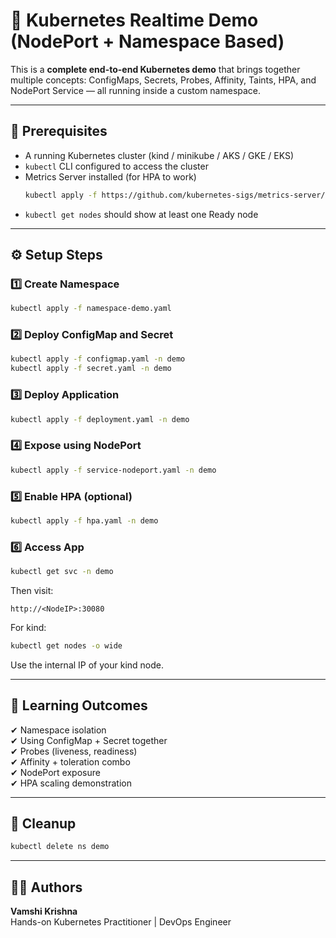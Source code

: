 # 🚀 Kubernetes Realtime Demo (NodePort + Namespace Based)

This is a **complete end-to-end Kubernetes demo** that brings together multiple concepts:
ConfigMaps, Secrets, Probes, Affinity, Taints, HPA, and NodePort Service — all running inside a custom namespace.

---

## 🧩 Prerequisites
- A running Kubernetes cluster (kind / minikube / AKS / GKE / EKS)
- `kubectl` CLI configured to access the cluster
- Metrics Server installed (for HPA to work)
  ```bash
  kubectl apply -f https://github.com/kubernetes-sigs/metrics-server/releases/latest/download/components.yaml
  ```
- `kubectl get nodes` should show at least one Ready node

---

## ⚙️ Setup Steps

### 1️⃣ Create Namespace
```bash
kubectl apply -f namespace-demo.yaml
```

### 2️⃣ Deploy ConfigMap and Secret
```bash
kubectl apply -f configmap.yaml -n demo
kubectl apply -f secret.yaml -n demo
```

### 3️⃣ Deploy Application
```bash
kubectl apply -f deployment.yaml -n demo
```

### 4️⃣ Expose using NodePort
```bash
kubectl apply -f service-nodeport.yaml -n demo
```

### 5️⃣ Enable HPA (optional)
```bash
kubectl apply -f hpa.yaml -n demo
```

### 6️⃣ Access App
```bash
kubectl get svc -n demo
```
Then visit:
```
http://<NodeIP>:30080
```

For kind:
```bash
kubectl get nodes -o wide
```
Use the internal IP of your kind node.

---

## 🧠 Learning Outcomes
✔ Namespace isolation  
✔ Using ConfigMap + Secret together  
✔ Probes (liveness, readiness)  
✔ Affinity + toleration combo  
✔ NodePort exposure  
✔ HPA scaling demonstration  

---

## 🧹 Cleanup
```bash
kubectl delete ns demo
```

---

## 👨‍💻 Authors
**Vamshi Krishna**  
Hands-on Kubernetes Practitioner | DevOps Engineer
